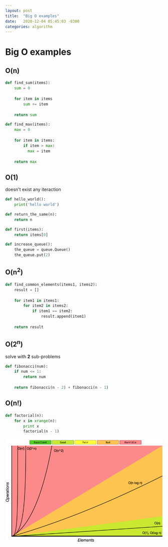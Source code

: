 ```yaml
---
layout: post
title:  "Big O examples"
date:   2020-12-04 05:45:03 -0300
categories: algorithm
---
```


# Big O examples

## O(n)

```python
def find_sum(items):
    sum = 0

    for item in items
        sum += item

    return sum
```

```python
def find_max(items):
    max = 0

    for item in items:
        if item > max:
          max = item

    return max
```

## O(1)

doesn't exist any iteraction

```python
def hello_world():
    print('hello world')
```

```python
def return_the_same(n):
    return n
```

```python
def first(items):
    return items[0]
```

```python
def increase_queue():
    the_queue = queue.Queue()
    the_queue.put(2)
```

## O(n<sup>2</sup>)

```python
def find_common_elements(items1, items2):
    result = []

    for item1 in items1:
        for item2 in items2:
            if item1 == item2:
                result.append(item1)

    return result
```

## O(2<sup>n</sup>)

solve with **2** sub-problems

```python
def fibonacci(num):
    if num <= 1:
        return num

    return fibonacci(n - 2) + fibonacci(n - 1)
```

## O(n!)

```python
def factorial(n):
    for x in xrange(n):
        print x
        factorial(n - 1)
```

![Big O complexity chart](/images/big-o-complexity-chart.png)
